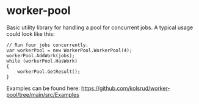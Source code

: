# worker-pool
Basic utility library for handling a pool for concurrent jobs. A typical usage could look like this:

```
// Run four jobs concurrently.
var workerPool = new WorkerPool.WorkerPool(4);
workerPool.AddWork(jobs);
while (workerPool.HasWork)
{
    workerPool.GetResult();
}
```
Examples can be found here: https://github.com/kolsrud/worker-pool/tree/main/src/Examples
